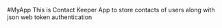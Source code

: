 #MyApp
This is Contact Keeper App to store contacts of users along with json web token authentication
